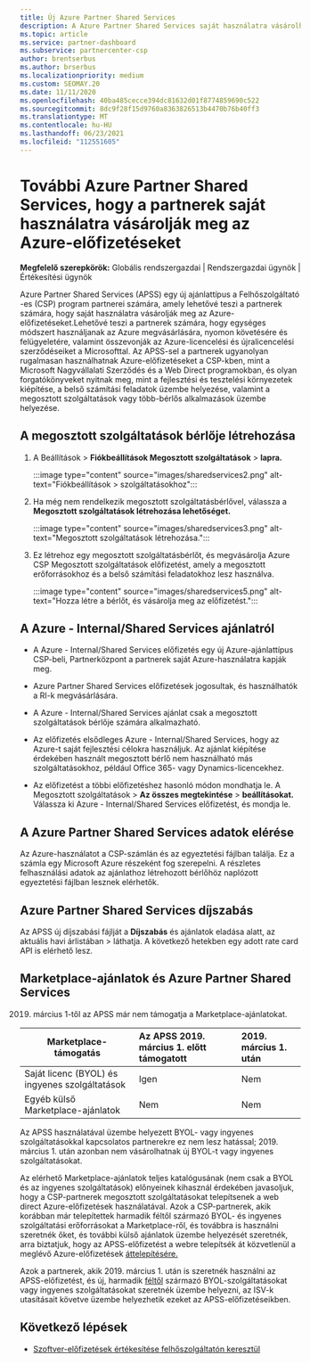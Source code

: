 ```yaml
---
title: Új Azure Partner Shared Services
description: A Azure Partner Shared Services saját használatra vásárolhat Azure-előfizetéseket, és egységes módszert használhat az Azure megvásárlására, nyomon követésére és kezelésére.
ms.topic: article
ms.service: partner-dashboard
ms.subservice: partnercenter-csp
author: brentserbus
ms.author: brserbus
ms.localizationpriority: medium
ms.custom: SEOMAY.20
ms.date: 11/11/2020
ms.openlocfilehash: 40ba485cecce394dc81632d01f8774859690c522
ms.sourcegitcommit: 8dc9f28f15d9760a8363826513b4470b76b40ff3
ms.translationtype: MT
ms.contentlocale: hu-HU
ms.lasthandoff: 06/23/2021
ms.locfileid: "112551605"
---
```

# <a name="add-azure-partner-shared-services-so-partners-can-buy-azure-subscriptions-for-their-own-use"></a>További Azure Partner Shared Services, hogy a partnerek saját használatra vásárolják meg az Azure-előfizetéseket

**Megfelelő szerepkörök:** Globális rendszergazdai | Rendszergazdai ügynök | Értékesítési ügynök

Azure Partner Shared Services (APSS) egy új ajánlattípus a Felhőszolgáltató -es (CSP) program partnerei számára, amely lehetővé teszi a partnerek számára, hogy saját használatra vásárolják meg az Azure-előfizetéseket.Lehetővé teszi a partnerek számára, hogy egységes módszert használjanak az Azure megvásárlására, nyomon követésére és felügyeletére, valamint összevonják az Azure-licencelési és újralicencelési szerződéseiket a Microsofttal. Az APSS-sel a partnerek ugyanolyan rugalmasan használhatnak Azure-előfizetéseket a CSP-kben, mint a Microsoft Nagyvállalati Szerződés és a Web Direct programokban, és olyan forgatókönyveket nyitnak meg, mint a fejlesztési és tesztelési környezetek kiépítése, a belső számítási feladatok üzembe helyezése, valamint a megosztott szolgáltatások vagy több-bérlős alkalmazások üzembe helyezése.  

## <a name="create-the-shared-services-tenant"></a>A megosztott szolgáltatások bérlője létrehozása

1. A Beállítások  >  **Fiókbeállítások Megosztott szolgáltatások**  >  **lapra.**

   :::image type="content" source="images/sharedservices2.png" alt-text="Fiókbeállítások > szolgáltatásokhoz":::

2. Ha még nem rendelkezik megosztott szolgáltatásbérlővel, válassza a **Megosztott szolgáltatások létrehozása lehetőséget.**

   :::image type="content" source="images/sharedservices3.png" alt-text="Megosztott szolgáltatások létrehozása.":::

3. Ez létrehoz egy megosztott szolgáltatásbérlőt, és megvásárolja Azure CSP Megosztott szolgáltatások előfizetést, amely a megosztott erőforrásokhoz és a belső számítási feladatokhoz lesz használva.

   :::image type="content" source="images/sharedservices5.png" alt-text="Hozza létre a bérlőt, és vásárolja meg az előfizetést.":::

## <a name="about-the-azure--internalshared-services-offer"></a>A Azure - Internal/Shared Services ajánlatról

- A Azure - Internal/Shared Services előfizetés egy új Azure-ajánlattípus CSP-beli, Partnerközpont a partnerek saját Azure-használatra kapják meg.

- Azure Partner Shared Services előfizetések jogosultak, és használhatók a RI-k megvásárlására.

- A Azure - Internal/Shared Services ajánlat csak a megosztott szolgáltatások bérlője számára alkalmazható.

- Az előfizetés elsődleges Azure - Internal/Shared Services, hogy az Azure-t saját fejlesztési célokra használjuk. Az ajánlat kiépítése érdekében használt megosztott bérlő nem használható más szolgáltatásokhoz, például Office 365- vagy Dynamics-licencekhez.

- Az előfizetést a többi előfizetéshez hasonló módon mondhatja le. A Megosztott szolgáltatások  >  **Az összes megtekintése**  >  **beállításokat.** Válassza ki Azure - Internal/Shared Services előfizetést, és mondja le.

## <a name="accessing-azure-partner-shared-services-consumption-details"></a>A Azure Partner Shared Services adatok elérése

Az Azure-használatot a CSP-számlán és az egyeztetési fájlban találja. Ez a számla egy Microsoft Azure részeként fog szerepelni. A részletes felhasználási adatok az ajánlathoz létrehozott bérlőhöz naplózott egyeztetési fájlban lesznek elérhetők.

## <a name="azure-partner-shared-services-pricing"></a>Azure Partner Shared Services díjszabás

Az APSS új díjszabási fájlját a **Díjszabás** és ajánlatok eladása alatt, az aktuális havi árlistában  >   láthatja. A következő hetekben egy adott rate card API is elérhető lesz.

## <a name="marketplace-offers-and-azure-partner-shared-services"></a>Marketplace-ajánlatok és Azure Partner Shared Services

2019. március 1-től az APSS már nem támogatja a Marketplace-ajánlatokat.

|**Marketplace-támogatás**   |**Az APSS 2019. március 1. előtt támogatott**|**2019. március 1. után**|
|---------------------------|:----------------------------|:-------------------|
|Saját licenc (BYOL) és ingyenes szolgáltatások   | Igen   | Nem|
|Egyéb külső Marketplace-ajánlatok   | Nem   |Nem|

Az APSS használatával üzembe helyezett BYOL- vagy ingyenes szolgáltatásokkal kapcsolatos partnerekre ez nem lesz hatással; 2019. március 1. után azonban nem vásárolhatnak új BYOL-t vagy ingyenes szolgáltatásokat.

Az elérhető Marketplace-ajánlatok teljes katalógusának (nem csak a BYOL és az ingyenes szolgáltatások) előnyeinek kihasznál érdekében javasoljuk, hogy a CSP-partnerek megosztott szolgáltatásokat telepítsenek a web direct Azure-előfizetések használatával.  Azok a CSP-partnerek, akik korábban már telepítettek harmadik féltől származó BYOL- és ingyenes szolgáltatási erőforrásokat a Marketplace-ről, és továbbra is használni szeretnék őket, és további külső ajánlatok üzembe helyezését szeretnék, arra biztatjuk, hogy az APSS-előfizetést a webre telepítsék át közvetlenül a meglévő Azure-előfizetések [áttelepítésére.](/azure/cloud-solution-provider/migration/migration#migrating-existing-azure-subscriptions)

Azok a partnerek, akik 2019. március 1. után is szeretnék használni az APSS-előfizetést, és új, harmadik [féltől](https://azuremarketplace.microsoft.com/marketplace/apps?filters=byol) származó BYOL-szolgáltatásokat vagy ingyenes szolgáltatásokat szeretnék üzembe helyezni, az ISV-k utasításait követve üzembe helyezhetik ezeket az APSS-előfizetéseikben.

## <a name="next-steps"></a>Következő lépések

- [Szoftver-előfizetések értékesítése felhőszolgáltatón keresztül](csp-software-subscriptions.md)
